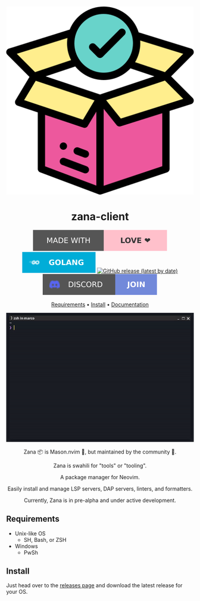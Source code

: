 <div align="center">

![Zana Logo](assets/logo.svg)

# zana-client

[![Made with love](assets/badge-made-with-love.svg)](https://github.com/mistweaverco/zana-client/graphs/contributors)
[![Go](assets/badge-golang.svg)](https://golang.org/)
[![GitHub release (latest by date)](https://img.shields.io/github/v/release/mistweaverco/zana-client?style=for-the-badge)](https://github.com/mistweaverco/zana-client/releases/latest)
[![Discord](assets/badge-discord.svg)](https://getzana.net/discord)

[Requirements](#requirements) • [Install](#install) • [Documentation](https://neovim.getzana.net/)

<p></p>

![Zana Demo Gif](assets/demo.gif)

<p></p>

Zana 📦 is Mason.nvim 🧱, but maintained by the community 🌈.

Zana is swahili for "tools" or "tooling".

A package manager for Neovim.

Easily install and manage LSP servers, DAP servers, linters, and formatters.

<p></p>

Currently, Zana is in pre-alpha and under active development.

<p></p>

</div>

## Requirements

- Unix-like OS
  - SH, Bash, or ZSH
- Windows
  - PwSh

## Install

Just head over to the
[releases page][releases-page] and
download the latest release for your OS.



[releases-page]: https://github.com/mistweaverco/zana-client/releases/latest
